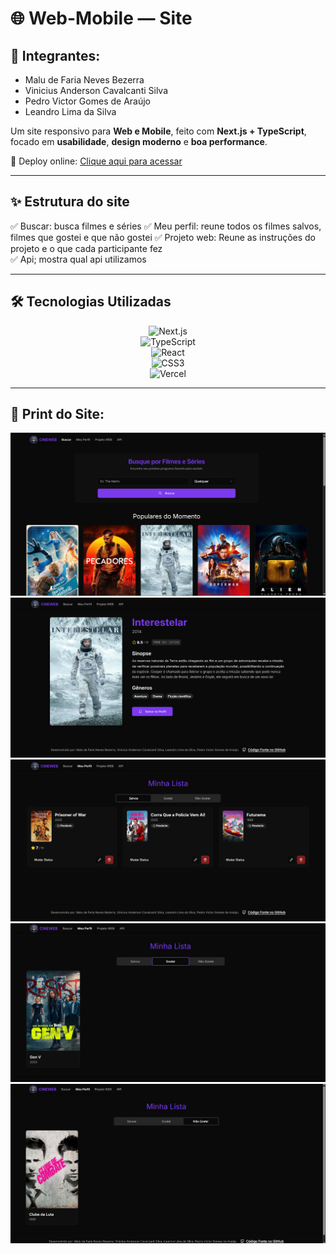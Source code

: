 # 🌐 Web-Mobile — Site 
## 🚀 Integrantes: 
- Malu de Faria Neves Bezerra
- Vinicius Anderson Cavalcanti Silva
- Pedro Victor Gomes de Araújo
- Leandro Lima da Silva


Um site responsivo para **Web e Mobile**, feito com **Next.js + TypeScript**, focado em **usabilidade**, **design moderno** e **boa performance**.  

🔗 Deploy online: [Clique aqui para acessar](https://web-mobile-site.vercel.app)  

---

## ✨ Estrutura do site

✅ Buscar: busca filmes e séries 
✅ Meu perfil: reune todos os filmes salvos, filmes que gostei e que não gostei 
✅ Projeto web: Reune as instruções do projeto e o que cada participante fez  
✅ Api; mostra qual api utilizamos

---

## 🛠️ Tecnologias Utilizadas

<div align="center">

![Next.js](https://img.shields.io/badge/Next.js-000000?style=for-the-badge&logo=nextdotjs&logoColor=white)  
![TypeScript](https://img.shields.io/badge/TypeScript-007ACC?style=for-the-badge&logo=typescript&logoColor=white)  
![React](https://img.shields.io/badge/React-20232A?style=for-the-badge&logo=react&logoColor=61DAFB)  
![CSS3](https://img.shields.io/badge/CSS3-1572B6?style=for-the-badge&logo=css3&logoColor=white)  
![Vercel](https://img.shields.io/badge/Vercel-000000?style=for-the-badge&logo=vercel&logoColor=white)  

</div>

---

## 📂 Print do Site:

<img src="https://github.com/malu-fnb/Web-Mobile---Site-/blob/main/imagem/telaprincipal.png"/>
<img src="https://github.com/malu-fnb/Web-Mobile---Site-/blob/main/imagem/MOVIECARD.png"/>
<img src="https://github.com/malu-fnb/Web-Mobile---Site-/blob/main/imagem/MEUPERFIL.png"/>
<img src="https://github.com/malu-fnb/Web-Mobile---Site-/blob/main/imagem/gostei.png"/>
<img src="https://github.com/malu-fnb/Web-Mobile---Site-/blob/main/imagem/ngostei.png"/>

